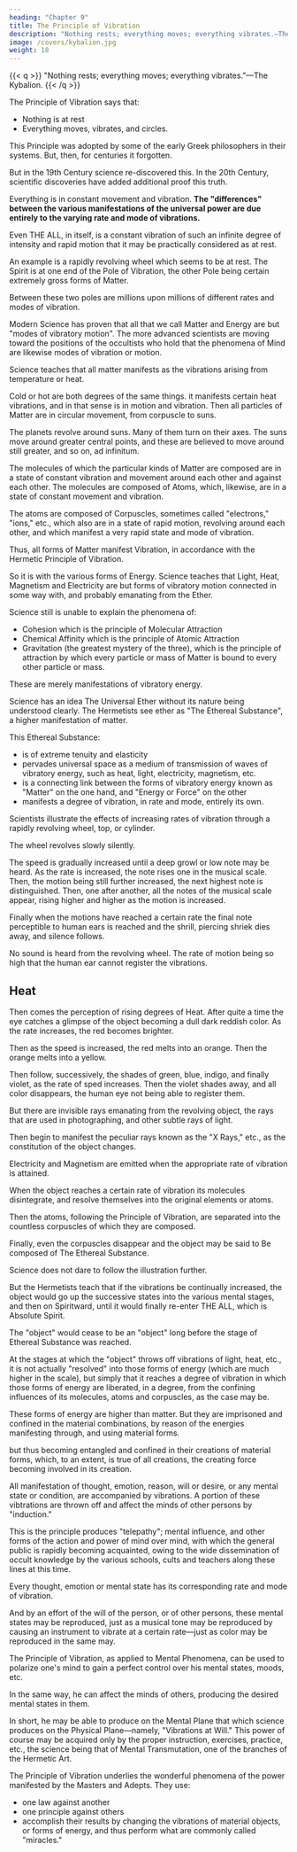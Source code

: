 ```yaml
---
heading: "Chapter 9"
title: The Principle of Vibration
description: "Nothing rests; everything moves; everything vibrates.—The Kybalion"
image: /covers/kybalion.jpg
weight: 18
---
```



{{< q >}}
"Nothing rests; everything moves; everything vibrates."—The Kybalion.
{{< /q >}}


The Principle of Vibration says that:
<!-- - Motion is manifest in everything in the Universe -->
- Nothing is at rest
- Everything moves, vibrates, and circles. 

This Principle was adopted by some of the early Greek philosophers in their systems. But, then, for centuries it forgotten. 

<!--  was lost sight of by the thinkers outside of the Hermetic ranks.  -->

But in the 19th Century science re-discovered this. In the 20th Century, scientific discoveries have added additional proof this truth.

Everything is in constant movement and vibration. **The "differences" between the various manifestations of the universal power are due entirely to the varying rate and mode of vibrations.**

Even THE ALL, in itself, is a constant vibration of such an infinite degree of intensity and rapid motion that it may be practically considered as at rest. 

An example is a rapidly revolving wheel which seems to be at rest. The Spirit is at one end of the Pole of Vibration, the other Pole being certain extremely gross forms of Matter. 

Between these two poles are millions upon millions of different rates and modes of vibration.

Modern Science has proven that all that we call Matter and Energy are but "modes of vibratory motion". The more advanced scientists are moving toward the positions of the occultists who hold that the phenomena of Mind are likewise modes of vibration or motion. 

<!-- Let us see what science has to say regarding the question of vibrations in matter and energy. -->

Science teaches that all matter manifests as the vibrations arising from temperature or heat. 

Cold or hot are both degrees of the same things. it manifests certain heat vibrations, and in that sense is in motion and vibration. Then all particles of Matter are in circular movement, from corpuscle to suns. 

The planets revolve around suns. Many of them turn on their axes. The suns move around greater central points, and these are believed to move around still greater, and so on, ad infinitum.

The molecules of which the particular kinds of Matter are composed are in a state of constant vibration and movement around each other and against each other. The molecules are composed of Atoms, which, likewise, are in a state of constant movement and vibration. 

The atoms are composed of Corpuscles, sometimes called "electrons," "ions," etc., which also are in a state of rapid motion, revolving around each other, and which manifest a very rapid state and mode of vibration. 

Thus, all forms of Matter manifest Vibration, in accordance with the Hermetic Principle of Vibration.

So it is with the various forms of Energy. Science teaches that Light, Heat, Magnetism and Electricity are but forms of vibratory motion connected in some way with, and probably emanating from the Ether. 

Science still is unable to explain the phenomena of:
- Cohesion which is the principle of Molecular Attraction
- Chemical Affinity which is the principle of Atomic Attraction
- Gravitation (the greatest mystery of the three), which is the principle of attraction by which every particle or mass of Matter is bound to every other particle or mass. 

These are merely manifestations of vibratory energy. <!-- , a fact which the Hermetists have held and taught for ages past. -->



Science has an idea The Universal Ether without its nature being understood clearly. The Hermetists see ether as "The Ethereal Substance", a higher manifestation of matter. 

This Ethereal Substance:
- is of extreme tenuity and elasticity
- pervades universal space as a medium of transmission of waves of vibratory energy, such as heat, light, electricity, magnetism, etc.
- is a connecting link between the forms of vibratory energy known as "Matter" on the one hand, and "Energy or Force" on the other
- manifests a degree of vibration, in rate and mode, entirely its own.

Scientists illustrate the effects of increasing rates of vibration through a rapidly revolving wheel, top, or cylinder. 

The wheel revolves slowly silently. 

<!-- . The illustration supposes a wheel, top, or revolving cylinder, running at a low rate of speed—we will call this revolving thing "the object" in following out the illustration. Let us suppose the object moving slowly. It may be seen readily, but no sound of its movement reaches the ear.  -->

The speed is gradually increased until a deep growl or low note may be heard. As the rate is increased, the note rises one in the musical scale. Then, the motion being still further increased, the next highest note is distinguished. Then, one after another, all the notes of the musical scale appear, rising higher and higher as the motion is increased. 

Finally when the motions have reached a certain rate the final note perceptible to human ears is reached and the shrill, piercing shriek dies away, and silence follows. 

No sound is heard from the revolving wheel. The rate of motion being so high that the human ear cannot register the vibrations. 


## Heat 

Then comes the perception of rising degrees of Heat. After quite a time the eye catches a glimpse of the object becoming a dull dark reddish color. As the rate increases, the red becomes brighter.

Then as the speed is increased, the red melts into an orange. Then the orange melts into a yellow. 

Then follow, successively, the shades of green, blue, indigo, and finally violet, as the rate of sped increases. Then the violet shades away, and all color disappears, the human eye not being able to register them. 

But there are invisible rays emanating from the revolving object, the rays that are used in photographing, and other subtle rays of light. 

Then begin to manifest the peculiar rays known as the "X Rays," etc., as the constitution of the object changes. 

Electricity and Magnetism are emitted when the appropriate rate of vibration is attained.

When the object reaches a certain rate of vibration its molecules disintegrate, and resolve themselves into the original elements or atoms. 

Then the atoms, following the Principle of Vibration, are separated into the countless corpuscles of which they are composed.

Finally, even the corpuscles disappear and the object may be said to Be composed of The Ethereal Substance. 


Science does not dare to follow the illustration further. 

But the Hermetists teach that if the vibrations be continually increased, the object would go up the successive states into the various mental stages, and then on Spiritward, until it would finally re-enter THE ALL, which is Absolute Spirit. 

The "object" would cease to be an "object" long before the stage of Ethereal Substance was reached. <!-- But otherwise the illustration is correct inasmuch as it shows the effect of constantly increased rates and modes of vibration.  -->

At the stages at which the "object" throws off vibrations of light, heat, etc., it is not actually "resolved" into those forms of energy (which are much higher in the scale), but simply that it reaches a degree of vibration in which those forms of energy are liberated, in a degree, from the confining influences of its molecules, atoms and corpuscles, as the case may be.

These forms of energy are higher than matter. But they are imprisoned and confined in the material combinations, by reason of the energies manifesting through, and using material forms. 

but thus becoming entangled and confined in their creations of material forms, which, to an extent, is true of all creations, the creating force becoming involved in its creation.

All manifestation of thought, emotion, reason, will or desire, or any mental state or condition, are accompanied by vibrations. A portion of these vibtrations are thrown off and affect the minds of other persons by "induction." 

This is the principle produces "telepathy"; mental influence, and other forms of the action and power of mind over mind, with which the general public is rapidly becoming acquainted, owing to the wide dissemination of occult knowledge by the various schools, cults and teachers along these lines at this time.

Every thought, emotion or mental state has its corresponding rate and mode of vibration. 

And by an effort of the will of the person, or of other persons, these mental states may be reproduced, just as a musical tone may be reproduced by causing an instrument to vibrate at a certain rate—just as color may be reproduced in the same may.

The Principle of Vibration, as applied to Mental Phenomena, can be used to polarize one's mind to gain a perfect control over his mental states, moods, etc. 

In the same way, he can affect the minds of others, producing the desired mental states in them.

In short, he may be able to produce on the Mental Plane that which science produces on the Physical Plane—namely, "Vibrations at Will." This power of course may be acquired only by the proper instruction, exercises, practice, etc., the science being that of Mental Transmutation, one of the branches of the Hermetic Art.

The Principle of Vibration underlies the wonderful phenomena of the power manifested by the Masters and Adepts. They <!-- , who are able to apparently set aside the Laws of Nature, but who, in reality, are simply --> use:
- one law against another
- one principle against others
- accomplish their results by changing the vibrations of material objects, or forms of energy, and thus perform what are commonly called "miracles."

<!-- As one of the old Hermetic writers has truly said: "He who understands the Principle of Vibration, has grasped the scepter of Power."
 -->
